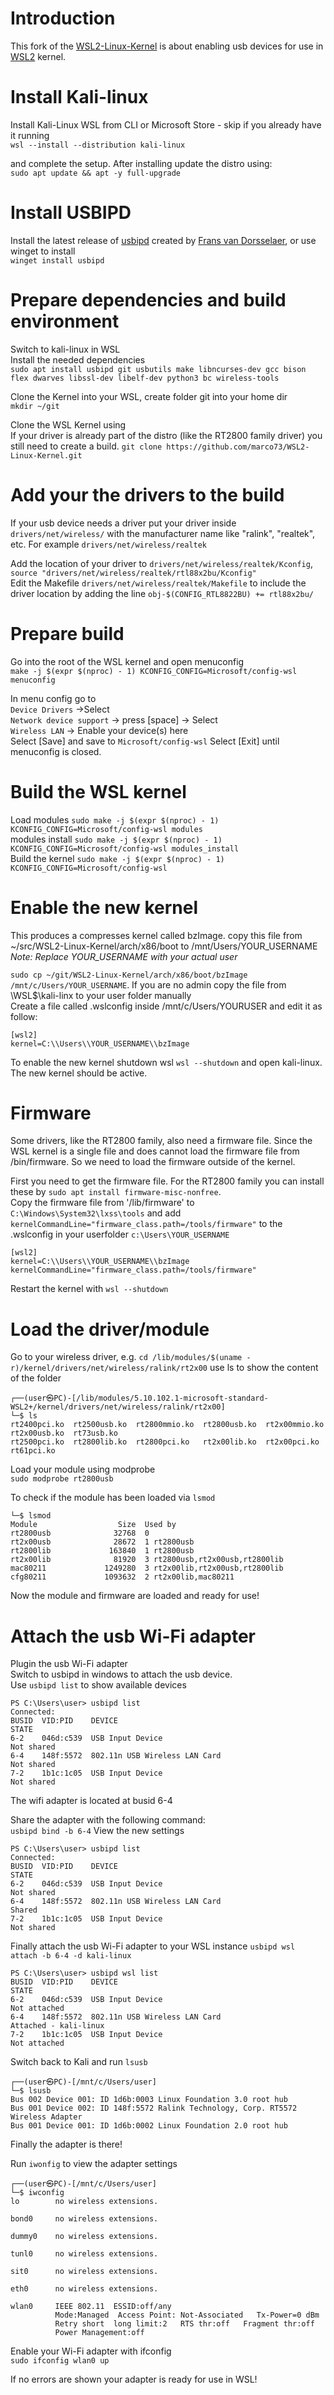 # Introduction

This fork of the [WSL2-Linux-Kernel](https://github.com/microsoft/WSL2-Linux-Kernel) is about enabling usb devices for use in [WSL2](https://docs.microsoft.com/en-us/windows/wsl/about#what-is-wsl-2) kernel.  
# Install Kali-linux

Install Kali-Linux WSL from CLI or Microsoft Store - skip if you already have it running  
`wsl --install --distribution kali-linux`

and complete the setup. After installing update the distro using:  
`sudo apt update && apt -y full-upgrade`

# Install USBIPD
Install the latest release of [usbipd](https://github.com/dorssel/usbipd-win/releases/latest) created by [Frans van Dorsselaer](https://github.com/dorsselaer), or use winget to install  
`winget install usbipd`

# Prepare dependencies and build environment
Switch to kali-linux in WSL  
Install the needed dependencies  
`sudo apt install usbipd git usbutils make libncurses-dev gcc bison flex dwarves libssl-dev libelf-dev python3 bc wireless-tools`

Clone the Kernel into your WSL, create folder git into your home dir  
`mkdir ~/git`

Clone the WSL Kernel using  
If your driver is already part of the distro (like the RT2800 family driver) you still need to create a build. 
`git clone https://github.com/marco73/WSL2-Linux-Kernel.git`

# Add your the drivers to the build
If your usb device needs a driver put your driver inside `drivers/net/wireless/` with the manufacturer name like "ralink", "realtek", etc. For example `drivers/net/wireless/realtek`

Add the location of your driver to `drivers/net/wireless/realtek/Kconfig`, `source "drivers/net/wireless/realtek/rtl88x2bu/Kconfig"`  
Edit the Makefile `drivers/net/wireless/realtek/Makefile` to include the driver location by adding the line `obj-$(CONFIG_RTL8822BU) += rtl88x2bu/`

# Prepare build
Go into the root of the WSL kernel and open menuconfig  
`make -j $(expr $(nproc) - 1) KCONFIG_CONFIG=Microsoft/config-wsl menuconfig`

In menu config go to  
`Device Drivers` ->Select  
`Network device support` -> press [space] -> Select  
`Wireless LAN` -> Enable your device(s) here  
Select [Save] and save to `Microsoft/config-wsl`
Select [Exit] until menuconfig is closed.

# Build the WSL kernel

Load modules `sudo make -j $(expr $(nproc) - 1) KCONFIG_CONFIG=Microsoft/config-wsl modules`  
modules install `sudo make -j $(expr $(nproc) - 1) KCONFIG_CONFIG=Microsoft/config-wsl modules_install`  
Build the kernel `sudo make -j $(expr $(nproc) - 1) KCONFIG_CONFIG=Microsoft/config-wsl`  

# Enable the new kernel

This produces a compresses kernel called bzImage. copy this file from ~/src/WSL2-Linux-Kernel/arch/x86/boot to /mnt/Users/YOUR_USERNAME  
*Note: Replace YOUR_USERNAME with your actual user*

`sudo cp ~/git/WSL2-Linux-Kernel/arch/x86/boot/bzImage /mnt/c/Users/YOUR_USERNAME`. If you are no admin copy the file from \\WSL$\kali-linx to your user folder manually\
Create a file called .wslconfig inside /mnt/c/Users/YOURUSER and edit it as follow:
```
[wsl2]
kernel=C:\\Users\\YOUR_USERNAME\\bzImage
```
To enable the new kernel shutdown wsl `wsl --shutdown` and open kali-linux. The new kernel should be active.

# Firmware
Some drivers, like the RT2800 family, also need a firmware file. Since the WSL kernel is a single file and does cannot load the firmware file from /bin/firmware. So we need to load the firmware outside of the kernel.  

First you need to get the firmware file. For the RT2800 family you can install these by `sudo apt install firmware-misc-nonfree`.  
Copy the firmware file from '/lib/firmware' to `C:\Windows\System32\lxss\tools` and add  
`kernelCommandLine="firmware_class.path=/tools/firmware"` to the .wslconfig in  your userfolder `c:\Users\YOUR_USERNAME`  

```
[wsl2]
kernel=C:\\Users\\YOUR_USERNAME\\bzImage
kernelCommandLine="firmware_class.path=/tools/firmware"
```
Restart the kernel with `wsl --shutdown`

# Load the driver/module
Go to your wireless driver, e.g. `cd /lib/modules/$(uname -r)/kernel/drivers/net/wireless/ralink/rt2x00`
use ls to show the content of the folder
```
┌──(user㉿PC)-[/lib/modules/5.10.102.1-microsoft-standard-WSL2+/kernel/drivers/net/wireless/ralink/rt2x00]
└─$ ls
rt2400pci.ko  rt2500usb.ko  rt2800mmio.ko  rt2800usb.ko  rt2x00mmio.ko  rt2x00usb.ko  rt73usb.ko
rt2500pci.ko  rt2800lib.ko  rt2800pci.ko   rt2x00lib.ko  rt2x00pci.ko   rt61pci.ko
```
Load your module using modprobe  
`sudo modprobe rt2800usb`

To check if the module has been loaded via 
`lsmod` 
```
└─$ lsmod
Module                  Size  Used by
rt2800usb              32768  0
rt2x00usb              28672  1 rt2800usb
rt2800lib             163840  1 rt2800usb
rt2x00lib              81920  3 rt2800usb,rt2x00usb,rt2800lib
mac80211             1249280  3 rt2x00lib,rt2x00usb,rt2800lib
cfg80211             1093632  2 rt2x00lib,mac80211
```
Now the module and firmware are loaded and ready for use!

# Attach the usb Wi-Fi adapter
Plugin the usb Wi-Fi adapter  
Switch to usbipd in windows to attach the usb device.  
Use `usbipd list` to show available devices
```
PS C:\Users\user> usbipd list
Connected:
BUSID  VID:PID    DEVICE                                                        STATE
6-2    046d:c539  USB Input Device                                              Not shared
6-4    148f:5572  802.11n USB Wireless LAN Card                                 Not shared
7-2    1b1c:1c05  USB Input Device                                              Not shared
```
The wifi adapter is located at busid 6-4

Share the adapter with the following command:  
`usbipd bind -b 6-4`
View the new settings
```
PS C:\Users\user> usbipd list
Connected:
BUSID  VID:PID    DEVICE                                                        STATE
6-2    046d:c539  USB Input Device                                              Not shared
6-4    148f:5572  802.11n USB Wireless LAN Card                                 Shared
7-2    1b1c:1c05  USB Input Device                                              Not shared
```
Finally attach the usb Wi-Fi adapter to your WSL instance
`usbipd wsl attach -b 6-4 -d kali-linux`
```
PS C:\Users\user> usbipd wsl list
BUSID  VID:PID    DEVICE                                                        STATE
6-2    046d:c539  USB Input Device                                              Not attached
6-4    148f:5572  802.11n USB Wireless LAN Card                                 Attached - kali-linux
7-2    1b1c:1c05  USB Input Device                                              Not attached
```
Switch back to Kali and run `lsusb`
```
┌──(user㉿PC)-[/mnt/c/Users/user]
└─$ lsusb
Bus 002 Device 001: ID 1d6b:0003 Linux Foundation 3.0 root hub
Bus 001 Device 002: ID 148f:5572 Ralink Technology, Corp. RT5572 Wireless Adapter
Bus 001 Device 001: ID 1d6b:0002 Linux Foundation 2.0 root hub
```
Finally the adapter is there!

Run `iwonfig` to view the adapter settings
```
┌──(user㉿PC)-[/mnt/c/Users/user]
└─$ iwconfig
lo        no wireless extensions.

bond0     no wireless extensions.

dummy0    no wireless extensions.

tunl0     no wireless extensions.

sit0      no wireless extensions.

eth0      no wireless extensions.

wlan0     IEEE 802.11  ESSID:off/any
          Mode:Managed  Access Point: Not-Associated   Tx-Power=0 dBm
          Retry short  long limit:2   RTS thr:off   Fragment thr:off
          Power Management:off
```
Enable your Wi-Fi adapter with ifconfig  
`sudo ifconfig wlan0 up`

If no errors are shown your adapter is ready for use in WSL!


